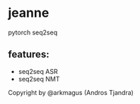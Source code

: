 # jeanne

pytorch seq2seq

## features:
* seq2seq ASR
* seq2seq NMT

Copyright by @arkmagus (Andros Tjandra)
